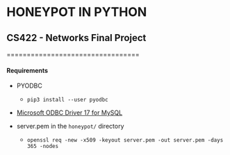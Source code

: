 # HONEYPOT IN PYTHON
## CS422 - Networks Final Project
=================================

#### Requirements
- PYODBC
  - `pip3 install --user pyodbc`

- [Microsoft ODBC Driver 17 for MySQL](https://docs.microsoft.com/en-us/sql/connect/odbc/linux-mac/installing-the-microsoft-odbc-driver-for-sql-server?view=sql-server-2017#ubuntu17)

- server.pem in the `honeypot/` directory
  - `openssl req -new -x509 -keyout server.pem -out server.pem -days 365 -nodes`
